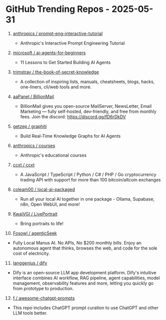 # GitHub Trending Repos - 2025-05-31

1. [anthropics /    prompt-eng-interactive-tutorial](https://github.com/anthropics/prompt-eng-interactive-tutorial)
   - Anthropic's Interactive Prompt Engineering Tutorial

2. [microsoft /    ai-agents-for-beginners](https://github.com/microsoft/ai-agents-for-beginners)
   - 11 Lessons to Get Started Building AI Agents

3. [trimstray /    the-book-of-secret-knowledge](https://github.com/trimstray/the-book-of-secret-knowledge)
   - A collection of inspiring lists, manuals, cheatsheets, blogs, hacks, one-liners, cli/web tools and more.

4. [aaPanel /    BillionMail](https://github.com/aaPanel/BillionMail)
   - BillionMail gives you open-source MailServer, NewsLetter, Email Marketing — fully self-hosted, dev-friendly, and free from monthly fees. Join the discord: https://discord.gg/fD6rDkDV

5. [getzep /    graphiti](https://github.com/getzep/graphiti)
   - Build Real-Time Knowledge Graphs for AI Agents

6. [anthropics /    courses](https://github.com/anthropics/courses)
   - Anthropic's educational courses

7. [ccxt /    ccxt](https://github.com/ccxt/ccxt)
   - A JavaScript / TypeScript / Python / C# / PHP / Go cryptocurrency trading API with support for more than 100 bitcoin/altcoin exchanges

8. [coleam00 /    local-ai-packaged](https://github.com/coleam00/local-ai-packaged)
   - Run all your local AI together in one package - Ollama, Supabase, n8n, Open WebUI, and more!

9. [KwaiVGI /    LivePortrait](https://github.com/KwaiVGI/LivePortrait)
   - Bring portraits to life!

10. [Fosowl /    agenticSeek](https://github.com/Fosowl/agenticSeek)
   - Fully Local Manus AI. No APIs, No $200 monthly bills. Enjoy an autonomous agent that thinks, browses the web, and code for the sole cost of electricity.

11. [langgenius /    dify](https://github.com/langgenius/dify)
   - Dify is an open-source LLM app development platform. Dify's intuitive interface combines AI workflow, RAG pipeline, agent capabilities, model management, observability features and more, letting you quickly go from prototype to production.

12. [f /    awesome-chatgpt-prompts](https://github.com/f/awesome-chatgpt-prompts)
   - This repo includes ChatGPT prompt curation to use ChatGPT and other LLM tools better.

